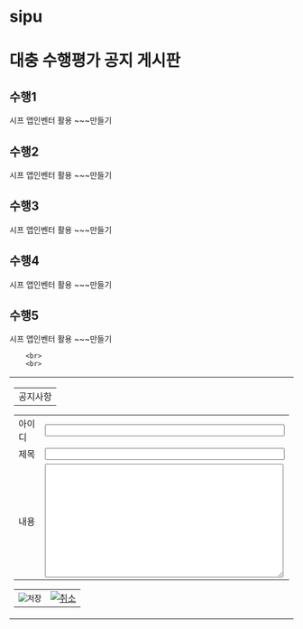 # sipu
<html>
	<head>
		<meta charset="utf-8">
		<title>수행평가 공지 페이지</title>
	</head>
	<body>
		<h1>대충 수행평가 공지 게시판</h1>
		<h2>수행1</h2>
		<p> 시프 앱인벤터 활용 ~~~만들기</p>
		<h2>수행2</h2>
		<p> 시프 앱인벤터 활용 ~~~만들기</p>
		<h2>수행3</h2>
		<p> 시프 앱인벤터 활용 ~~~만들기</p>
		<h2>수행4</h2>
		<p> 시프 앱인벤터 활용 ~~~만들기</p>
		<h2>수행5</h2>
		<p> 시프 앱인벤터 활용 ~~~만들기</p>
		
		<br>
		<br>
		
		

<form name="addForm" method="post" target="action" action="/notice/notice_add_act.jsp">
<table>
 <tr>
  <td>

   <table>
    <tr>
     <td>공지사항</td>
    </tr>
   </table>

   <table>
    <tr>
     <td>아이디</td>
     <td><input name="user_id" size="50" maxlength="50"></td>
    </tr>
    <tr>
     <td>제목</td>
     <td><input name="subject" size="50" maxlength="100"></td>
    </tr>
    <tr>
     <td>내용</td>
     <td><textarea name="contents" cols="50" rows="13"></textarea></td>
    </tr>
   </table>

   <table>
    <tr>
     <td><input type="image" src="이미지주소" border="0" alt="저장"></td>
     <td><a href="/notice/notice_list.jsp"><img src="이미지주소" border="0" alt="취소"></a></td>
    </tr>
   </table>

  </td>
 </tr>
</table>
</form>
	</body>
</html>
